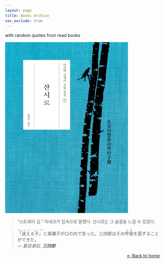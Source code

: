 ```yaml
---
layout: page
title: Books Archive
nav_exclude: true
---
```

  <p class="subtitle">with random quotes from read books</p>

  <!-- Book Instance (copy-pasted from home) -->
  <div class="currently-reading">
    <div class="book-cover">
      <img src="assets/img/currently-reading-books/sansirou.jpg" alt="Sanshirou Book Cover">
    </div>
    <div class="book-quote">
      <blockquote>
        <span lang="ko">“스트레이 십.” 미네코가 입속으로 말했다. 산시로는 그 숨결을 느낄 수 있었다.</span>
      </blockquote>
      <blockquote>
        <span lang="ja">
          <ruby>「迷える子」<rt>ストレイ・シープ</rt></ruby>と美禰子が口の内で言った。三四郎はその<ruby>呼吸<rt>いき</rt></ruby>を感ずることができた。
          <br>
          <cite>— 夏目漱石, <strong>三四郎</strong></cite>
        </span>
      </blockquote>
    </div>
  </div>

  <!-- Add more book blocks below -->

  <p class="backarrow" style="text-align: right;">
    <a href="/">← Back to home</a>
  </p>